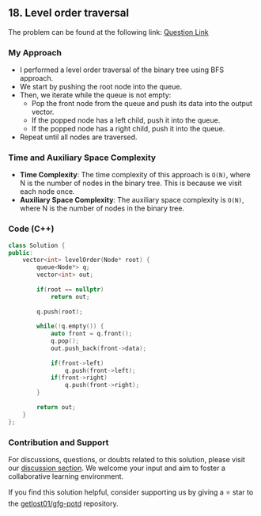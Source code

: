 ## 18. Level order traversal
The problem can be found at the following link: [Question Link](https://www.geeksforgeeks.org/problems/level-order-traversal/1)

### My Approach
- I performed a level order traversal of the binary tree using BFS approach.
- We start by pushing the root node into the queue.
- Then, we iterate while the queue is not empty:
    - Pop the front node from the queue and push its data into the output vector.
    - If the popped node has a left child, push it into the queue.
    - If the popped node has a right child, push it into the queue.
- Repeat until all nodes are traversed.

### Time and Auxiliary Space Complexity

- **Time Complexity**: The time complexity of this approach is `O(N)`, where N is the number of nodes in the binary tree. This is because we visit each node once.
- **Auxiliary Space Complexity**: The auxiliary space complexity is `O(N)`, where N is the number of nodes in the binary tree.

### Code (C++)
```cpp
class Solution {
public:
    vector<int> levelOrder(Node* root) {
        queue<Node*> q;
        vector<int> out;
        
        if(root == nullptr)
            return out;
        
        q.push(root);
        
        while(!q.empty()) {
            auto front = q.front();
            q.pop();
            out.push_back(front->data);
            
            if(front->left)
                q.push(front->left);
            if(front->right)
                q.push(front->right);
        }
        
        return out;
    }
};
```

### Contribution and Support

For discussions, questions, or doubts related to this solution, please visit our [discussion section](https://github.com/getlost01/gfg-potd/discussions). We welcome your input and aim to foster a collaborative learning environment.

If you find this solution helpful, consider supporting us by giving a ⭐ star to the [getlost01/gfg-potd](https://github.com/getlost01/gfg-potd) repository.